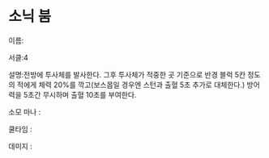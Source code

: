 # 소닉 붐

이름:

서클:4

설명:전방에 투사체를 발사한다. 그후 투사체가 적중한 곳 기준으로 반경 블럭 5칸 정도의 적에게 체력 20%를 깍고(보스몹일 경우엔 스턴과 출혈 5초 추가로 대체한다.) 방어력을 5초간 무시하며 출혈 10초를 부여한다.

소모 마나 :

쿨타임 :

데미지 :